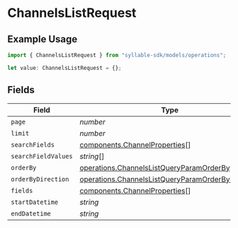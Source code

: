 # ChannelsListRequest

## Example Usage

```typescript
import { ChannelsListRequest } from "syllable-sdk/models/operations";

let value: ChannelsListRequest = {};
```

## Fields

| Field                                                                                                                  | Type                                                                                                                   | Required                                                                                                               | Description                                                                                                            |
| ---------------------------------------------------------------------------------------------------------------------- | ---------------------------------------------------------------------------------------------------------------------- | ---------------------------------------------------------------------------------------------------------------------- | ---------------------------------------------------------------------------------------------------------------------- |
| `page`                                                                                                                 | *number*                                                                                                               | :heavy_minus_sign:                                                                                                     | N/A                                                                                                                    |
| `limit`                                                                                                                | *number*                                                                                                               | :heavy_minus_sign:                                                                                                     | N/A                                                                                                                    |
| `searchFields`                                                                                                         | [components.ChannelProperties](../../models/components/channelproperties.md)[]                                         | :heavy_minus_sign:                                                                                                     | N/A                                                                                                                    |
| `searchFieldValues`                                                                                                    | *string*[]                                                                                                             | :heavy_minus_sign:                                                                                                     | N/A                                                                                                                    |
| `orderBy`                                                                                                              | [operations.ChannelsListQueryParamOrderBy](../../models/operations/channelslistqueryparamorderby.md)                   | :heavy_minus_sign:                                                                                                     | N/A                                                                                                                    |
| `orderByDirection`                                                                                                     | [operations.ChannelsListQueryParamOrderByDirection](../../models/operations/channelslistqueryparamorderbydirection.md) | :heavy_minus_sign:                                                                                                     | N/A                                                                                                                    |
| `fields`                                                                                                               | [components.ChannelProperties](../../models/components/channelproperties.md)[]                                         | :heavy_minus_sign:                                                                                                     | N/A                                                                                                                    |
| `startDatetime`                                                                                                        | *string*                                                                                                               | :heavy_minus_sign:                                                                                                     | N/A                                                                                                                    |
| `endDatetime`                                                                                                          | *string*                                                                                                               | :heavy_minus_sign:                                                                                                     | N/A                                                                                                                    |